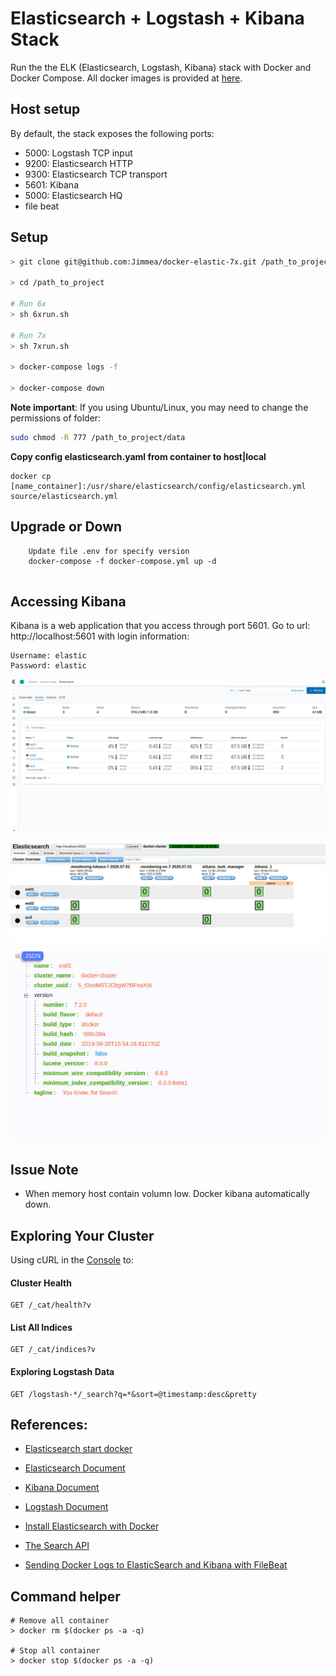 # Elasticsearch + Logstash + Kibana Stack
Run the the ELK (Elasticsearch, Logstash, Kibana) stack with Docker and Docker Compose.
All docker images is provided at [here](https://www.docker.elastic.co/).

## Host setup

By default, the stack exposes the following ports:
- 5000: Logstash TCP input
- 9200: Elasticsearch HTTP
- 9300: Elasticsearch TCP transport
- 5601: Kibana
- 5000: Elasticsearch HQ
- file beat

## Setup

```sh
> git clone git@github.com:Jimmea/docker-elastic-7x.git /path_to_project

> cd /path_to_project

# Run 6x
> sh 6xrun.sh

# Run 7x
> sh 7xrun.sh

> docker-compose logs -f

> docker-compose down
```

**Note important**: If you using Ubuntu/Linux, you may need to change the permissions of folder:

```sh
sudo chmod -R 777 /path_to_project/data
```

**Copy config elasticsearch.yaml from container to host|local**
```
docker cp [name_container]:/usr/share/elasticsearch/config/elasticsearch.yml source/elasticsearch.yml 
```

## Upgrade or Down
```
    Update file .env for specify version
    docker-compose -f docker-compose.yml up -d
    
```


## Accessing Kibana
Kibana is a web application that you access through port 5601. Go to url: http://localhost:5601 with login information:
```
Username: elastic
Password: elastic
```
![Kibana service](image/kibana.png)

![Headplugin service](image/headplugin.png)

![ELasticsearch service](image/elasticsearch.png)

## Issue Note
- When memory host contain volumn low. Docker kibana automatically down.


## Exploring Your Cluster
Using cURL in the [Console](http://localhost:5601/app/kibana#/dev_tools/console?_g=()) to:
#### Cluster Health

```
GET /_cat/health?v
```

#### List All Indices

```
GET /_cat/indices?v
```

#### Exploring Logstash Data

```
GET /logstash-*/_search?q=*&sort=@timestamp:desc&pretty
```

## References:
- [Elasticsearch start docker](https://www.elastic.co/guide/en/elastic-stack-get-started/current/get-started-docker.html)
- [Elasticsearch Document](https://www.elastic.co/guide/en/elasticsearch/reference/current/index.html)
- [Kibana Document](https://www.elastic.co/guide/en/kibana/current/index.html)
- [Logstash Document](https://www.elastic.co/guide/en/logstash/current/index.html)
- [Install Elasticsearch with Docker](https://www.elastic.co/guide/en/elasticsearch/reference/current/docker.html)
- [The Search API](https://www.elastic.co/guide/en/elasticsearch/reference/current/_the_search_api.html)


- [Sending Docker Logs to ElasticSearch and Kibana with FileBeat](https://www.sarulabs.com/post/5/2019-08-12/sending-docker-logs-to-elasticsearch-and-kibana-with-filebeat.html)



## Command helper
```
# Remove all container
> docker rm $(docker ps -a -q)

# Stop all container
> docker stop $(docker ps -a -q)
```
